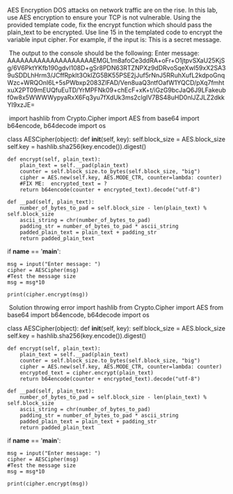 AES Encryption
DOS attacks on network traffic are on the rise. In this lab, use AES encryption to ensure your TCP is not vulnerable.
Using the provided template code, fix the encrypt function which should pass the plain_text to be encrypted. Use line 15 in the templated code to encrypt the variable input cipher.
For example, if the input is:
This is a secret message.

​
The output to the console should be the following:
Enter message: AAAAAAAAAAAAAAAAAAAAEMGL1m8afoCe3ddRA+oFr+O1jtpvSXaU25KjSg/6V6PktYKfb190gdvI108D+gSr8PDN63RTZNPXz9dDRvoSqeXwl59xX2SA39uSDDLhHrm3/JCffRpklt3OklZG5BK55PSE2jJuf5rNnJ5RRuhXufL2kdpoGnqWzc+WRQOnI6L+5sPWbxp2083ZlFAD/Ven8uaQ3ntfOafW1YQCD/pXq7fmhtxuX2PT09mEUQfuEuTD/YrMPFNk09+chEcF+xK+t/iGzG9bcJaQ6J9LFakeubf0w8x5WWWWypyaRxX6Fq3yu7fXdUk3ms2clgIV7BS48uHD0nlJZJLZ2dkkYI9xzJE=

​
import hashlib
from Crypto.Cipher import AES
from base64 import b64encode, b64decode
import os

class AESCipher(object):
    def __init__(self, key):
        self.block_size = AES.block_size
        self.key = hashlib.sha256(key.encode()).digest()

    def encrypt(self, plain_text):
        plain_text = self.__pad(plain_text)
        counter = self.block_size.to_bytes(self.block_size, "big")
        cipher = AES.new(self.key, AES.MODE_CTR, counter=lambda: counter)
        #FIX ME:  encrypted_text = ?
        return b64encode(counter + encrypted_text).decode("utf-8")

    def __pad(self, plain_text):
        number_of_bytes_to_pad = self.block_size - len(plain_text) % self.block_size
        ascii_string = chr(number_of_bytes_to_pad)
        padding_str = number_of_bytes_to_pad * ascii_string
        padded_plain_text = plain_text + padding_str
        return padded_plain_text

if __name__ == '__main__':

    msg = input("Enter message: ")
    cipher = AESCipher(msg)
    #Test the message size
    msg = msg*10
    
    print(cipher.encrypt(msg))
​
Solution
throwing error
import hashlib
from Crypto.Cipher import AES
from base64 import b64encode, b64decode
import os

class AESCipher(object):
    def __init__(self, key):
        self.block_size = AES.block_size
        self.key = hashlib.sha256(key.encode()).digest()

    def encrypt(self, plain_text):
        plain_text = self.__pad(plain_text)
        counter = self.block_size.to_bytes(self.block_size, "big")
        cipher = AES.new(self.key, AES.MODE_CTR, counter=lambda: counter)
        encrypted_text = cipher.encrypt(plain_text)
        return b64encode(counter + encrypted_text).decode("utf-8")

    def __pad(self, plain_text):
        number_of_bytes_to_pad = self.block_size - len(plain_text) % self.block_size
        ascii_string = chr(number_of_bytes_to_pad)
        padding_str = number_of_bytes_to_pad * ascii_string
        padded_plain_text = plain_text + padding_str
        return padded_plain_text

if __name__ == '__main__':

    msg = input("Enter message: ")
    cipher = AESCipher(msg)
    #Test the message size
    msg = msg*10
    
    print(cipher.encrypt(msg))
